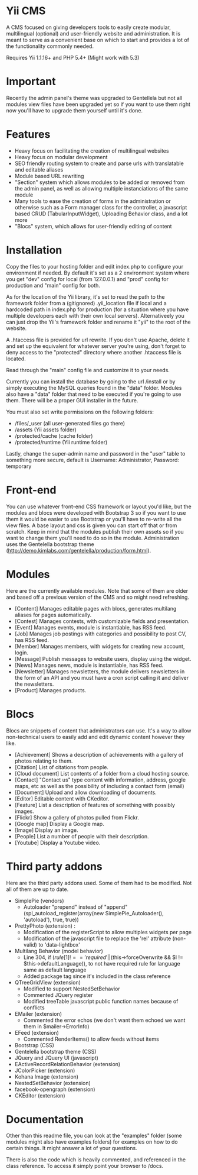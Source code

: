 # Yii CMS

A CMS focused on giving developers tools to easily create modular, multilingual (optional) and user-friendly website and administration. It is meant to serve as a convenient base on which to start and provides a lot of the functionality commonly needed.

Requires Yii 1.1.16+ and PHP 5.4+ (Might work with 5.3)

# Important

Recently the admin panel's theme was upgraded to Gentellela but not all modules view files have been upgraded yet so if you want to use them right now you'll have to upgrade them yourself until it's done.

# Features

* Heavy focus on facilitating the creation of multilingual websites
* Heavy focus on modular development
* SEO friendly routing system to create and parse urls with translatable and editable aliases
* Module based URL rewriting
* "Section" system which allows modules to be added or removed from the admin panel, as well as allowing multiple instanciations of the same module
* Many tools to ease the creation of forms in the administration or otherwise such as a Form manager class for the controller, a javascript based CRUD (TabularInputWidget), Uploading Behavior class, and a lot more
* "Blocs" system, which allows for user-friendly editing of content

# Installation

Copy the files to your hosting folder and edit index.php to configure your environment if needed. By default it's set as a 2 environment system where you get "dev" config for local (from 127.0.0.1) and "prod" config for production and "main" config for both. 

As for the location of the Yii library, it's set to read the path to the framework folder from a (gitignored) .yii_location file if local and a hardcoded path in index.php for production (for a situation where you have multiple developers each with their own local servers). Alternativeely you can just drop the Yii's framework folder and rename it "yii" to the root of the website.

A .htaccess file is provided for url rewrite. If you don't use Apache, delete it and set up the equivalent for whatever server you're using, don't forget to deny access to the "protected" directory where another .htaccess file is located.

Read through the "main" config file and customize it to your needs.

Currently you can install the database by going to the url /install or by simply executing the MySQL queries found in the "data" folder. Modules also have a "data" folder that need to be executed if you're going to use them. There will be a proper GUI installer in the future.

You must also set write permissions on the following folders:

* /files/_user (all user-generated files go there)
* /assets (Yii assets folder)
* /protected/cache (cache folder)
* /protected/runtime (Yii runtime folder)

Lastly, change the super-admin name and password in the "user" table to something more secure, default is Username: Administrator, Password: temporary

# Front-end

You can use whatever front-end CSS framework or layout you'd like, but the modules and blocs were developed with Bootstrap 3 so if you want to use them it would be easier to use Bootstrap or you'll have to re-write all the view files. A base layout and css is given you can start off that or from scratch. Keep in mind that the modules publish their own assets so if you want to change them you'll need to do so in the module. Administration uses the Gentelella bootstrap theme (http://demo.kimlabs.com/gentelella/production/form.html).

# Modules

Here are the currently available modules. Note that some of them are older and based off a previous version of the CMS and so might need refreshing.

* [Content] Manages editable pages with blocs, generates multilang aliases for pages automatically.
* [Contest] Manages contests, with customizable fields and presentation.
* [Event] Manages events, module is instantiable, has RSS feed.
* [Job] Manages job postings with categories and possibility to post CV, has RSS feed.
* [Member] Manages members, with widgets for creating new account, login.
* [Message] Publish messages to website users, display using the widget.
* [News] Manages news, module is instantiable, has RSS feed.
* [Newsletter]  Manages newsletters, the module delivers newsletters in the form of an API and you must have a cron script calling it and deliver the newsletters. 
* [Product] Manages products.

# Blocs

Blocs are snippets of content that administrators can use. It's a way to allow non-technical users to easily add and edit dynamic content however they like.

* [Achievement] Shows a description of achievements with a gallery of photos relating to them.
* [Citation] List of citations from people.
* [Cloud document] List contents of a folder from a cloud hosting source.
* [Contact] "Contact us" type content with information, address, google maps, etc as well as the possibility of including a contact form (email)
* [Document] Upload and allow downloading of documents.
* [Editor] Editable content with CKeditor.
* [Feature] List a description of features of something with possibly images.
* [Flickr] Show a gallery of photos pulled from Flickr.
* [Google map] Display a Google map.
* [Image] Display an image.
* [People] List a number of people with their description.
* [Youtube] Display a Youtube video.

# Third party addons

Here are the third party addons used. Some of them had to be modified. Not all of them are up to date.

* SimplePie (vendors)
  * Autoloader "prepend" instead of "append" (spl_autoload_register(array(new SimplePie_Autoloader(), 'autoload'), true, true))
* PrettyPhoto (extension) :
  * Modification of the registerScript to allow multiples widgets per page
  * Modification of the javascript file to replace the 'rel' attribute (non-valid) to 'data-lightbox'
* Multilang Behavior (model behavior)
  * Line 304, if ($rule[1] !== 'required' || ($this->forceOverwrite && $l != $this->defaultLanguage)), to not have required rule for language same as default language
  * Added package tag since it's included in the class reference
* QTreeGridView (extension)
  * Modified to support NestedSetBehavior
  * Commented JQuery register
  * Modified treeTable javascript public function names because of conflicts
* EMailer (extension)
  * Commented the error echos (we don't want them echoed we want them in $mailer->ErrorInfo)
* EFeed (extension)
  * Commented RenderItems() to allow feeds without items
* Bootstrap (CSS)
* Gentelella bootstrap theme (CSS)
* JQuery and JQuery UI (javascript)
* EActiveRecordRelationBehavior (extension)
* JColorPicker (extension)
* Kohana Image (extension)
* NestedSetBehavior (extension)
* facebook-opengraph (extension)
* CKEditor (extension)

# Documentation

Other than this readme file, you can look at the "examples" folder (some modules might also have examples folders) for examples on how to do certain things. It might answer a lot of your questions.

There is also the code which is heavily commented, and referenced in the class reference. To access it simply point your browser to /docs.